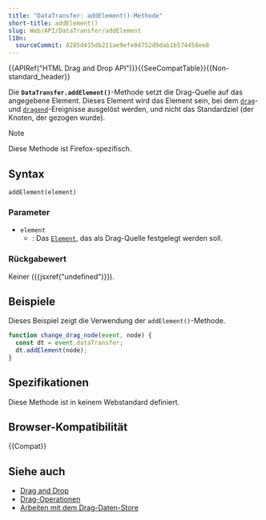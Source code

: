 ```yaml
---
title: "DataTransfer: addElement()-Methode"
short-title: addElement()
slug: Web/API/DataTransfer/addElement
l10n:
  sourceCommit: 8285d415db211ae9efe04752d9dab1b574450ee8
---
```


{{APIRef("HTML Drag and Drop API")}}{{SeeCompatTable}}{{Non-standard_header}}

Die **`DataTransfer.addElement()`**-Methode setzt die Drag-Quelle
auf das angegebene Element. Dieses Element wird das Element sein, bei dem [`drag`](/de/docs/Web/API/HTMLElement/drag_event)- und
[`dragend`](/de/docs/Web/API/HTMLElement/dragend_event)-Ereignisse ausgelöst werden, und nicht das Standardziel (der Knoten, der
gezogen wurde).

> [!NOTE]
> Diese Methode ist Firefox-spezifisch.

## Syntax

```js-nolint
addElement(element)
```

### Parameter

- `element`
  - : Das [`Element`](/de/docs/Web/API/Element), das als Drag-Quelle festgelegt werden soll.

### Rückgabewert

Keiner ({{jsxref("undefined")}}).

## Beispiele

Dieses Beispiel zeigt die Verwendung der `addElement()`-Methode.

```js
function change_drag_node(event, node) {
  const dt = event.dataTransfer;
  dt.addElement(node);
}
```

## Spezifikationen

Diese Methode ist in keinem Webstandard definiert.

## Browser-Kompatibilität

{{Compat}}

## Siehe auch

- [Drag and Drop](/de/docs/Web/API/HTML_Drag_and_Drop_API)
- [Drag-Operationen](/de/docs/Web/API/HTML_Drag_and_Drop_API/Drag_operations)
- [Arbeiten mit dem Drag-Daten-Store](/de/docs/Web/API/HTML_Drag_and_Drop_API/Drag_data_store)
